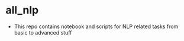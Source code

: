 # all_nlp

- This repo contains notebook and scripts for NLP related tasks from basic to advanced stuff

